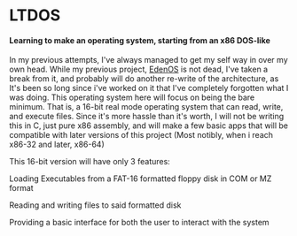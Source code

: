 # LTDOS
#### Learning to make an operating system, starting from an x86 DOS-like

In my previous attempts, I've always managed to get my self way in over my own head. While my previous project, [EdenOS](https://github.com/notsomeidiot123/EdenOS) is not dead, I've taken a break from it, and probably will do another re-write of the architecture, as It's been so long since i've worked on it that I've completely forgotten what I was doing. This operating system here will focus on being the bare minimum. That is, a 16-bit real mode operating system that can read, write, and execute files. Since it's more hassle than it's worth, I will not be writing this in C, just pure x86 assembly, and will make a few basic apps that will be compatible with later versions of this project (Most notibly, when i reach x86-32 and later, x86-64)

This 16-bit version will have only 3 features:

Loading Executables from a FAT-16 formatted floppy disk in COM or MZ format

Reading and writing files to said formatted disk

Providing a basic interface for both the user to interact with the system

